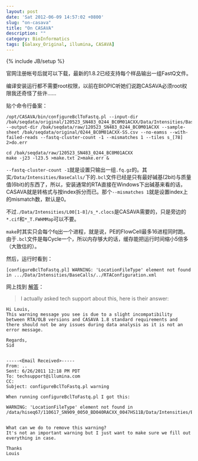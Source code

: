 ```yaml
---
layout: post
date: 'Sat 2012-06-09 14:57:02 +0800'
slug: "on-casava"
title: "On CASAVA"
description: ""
category: BioInformatics
tags: [Galaxy_Original, illumina, CASAVA]
---
```

{% include JB/setup %}

官网注册帐号后就可以下载，最新的1.8.2已经支持每个样品输出一组FastQ文件。

编译安装运行都不需要root权限，以前在BIOPIC听她们说跑CASAVA必须root权限我还奇怪了些许……

贴个命令行备案：

	/opt/CASAVA/bin/configureBclToFastq.pl --input-dir /bak/seqdata/original/120523_SN483_0244_BC0M01ACXX/Data/Intensities/BaseCalls --output-dir /bak/seqdata/raw/120523_SN483_0244_BC0M01ACXX --sample-sheet /bak/seqdata/original/0244_BC0M01ACXX-SS.csv --no-eamss --with-failed-reads --fastq-cluster-count -1 --mismatches 1 --tiles s_[78] 2>do.err
	
	cd /bak/seqdata/raw/120523_SN483_0244_BC0M01ACXX
	make -j23 -l23.5 >make.txt 2>make.err &

`--fastq-cluster-count -1`就是设置只输出一组`.fq.gz`的。其实`/Data/Intensities/BaseCalls/`下的`.bcl`文件已经是只有最好碱基(2bit)与质量值(6bit)的东西了，所以，安装通常的RTA直接在Windows下出碱基来看的话，CASAVA就是转格式与按index拆分而已。那个`--mismatches 1`就是设置index上的mismatch数，默认是0。

不过`./Data/Intensities/L00[1-8]/s_*.clocs`是CASAVA需要的，只是旁边的`*.cif`和`*_T.FWHMMap`可以不要。

`make`时其实只会每个fq出一个进程，就是说，PE的FlowCell最多16进程同时跑。
由于`.bcl`文件是每Cycle一个，所以内存够大的话，缓存能把运行时间缩小5倍多（大致估的）。

然后，运行时看到：

	[configureBclToFastq.pl] WARNING: 'LocationFileType' element not found in .../Data/Intensities/BaseCalls/../RTAConfiguration.xml

网上找到 [解答](http://seqanswers.com/forums/showthread.php?t=13172 "CASAVA v1.8 (Bcl to Fastq)")：

> I actually asked tech support about this, here is their answer:

	Hi Louis,
	This warning message you see is due to a slight incompatibility between RTA/OLB versions and CASAVA 1.8 standard requirements and there should not be any issues during data analysis as it is not an error message.

	Regards,
	Sid


	-----<Email Received>-----
	From: ..
	Sent: 6/26/2011 12:18 PM PDT
	To: techsupport@illumina.com
	CC:
	Subject: configureBclToFastq.pl warning

	When running configureBclToFastq.pl I got this:

	WARNING: 'LocationFileType' element not found in
	/data/hiseq67/110617_SN909_0050_BD040RACXX_0047HS11B/Data/Intensities/BaseCalls/../RTAConfiguration.xml


	What can we do to remove this warning?
	It's not an important warning but I just want to make sure we fill out
	everything in case.

	Thanks
	Louis
